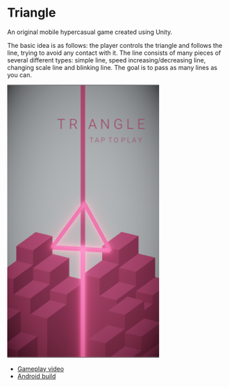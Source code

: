 # Triangle

An original mobile hypercasual game created using Unity.

The basic idea is as follows: the player controls the triangle and follows the line, trying to avoid any contact with it. The line consists of many pieces of several different types: simple line, speed increasing/decreasing line, changing scale line and blinking line. The goal is to pass as many lines as you can.

<img src="Images/triangle.png" width = "350">

* [Gameplay video](https://drive.google.com/open?id=17i6tL8yp3S4RdmxdpMRfH2SmE51SDFym)
* [Android build](https://drive.google.com/open?id=1MIvl8gL9Luc3veLFjSODTZLKl52XEn6Q)
